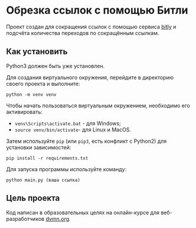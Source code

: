 # Обрезка ссылок с помощью Битли
Проект создан для сокращения ссылок с помощью сервиса [bitly](https://app.bitly.com) и подсчёта количества переходов по сокращённым ссылкам.

## Как установить

Python3 должен быть уже установлен. 

Для создания виртуального окружения, перейдите в директорию своего проекта и выполните:
```
python -m venv venv
```
Чтобы начать пользоваться виртуальным окружением, необходимо его активировать:

* `venv\Scripts\activate.bat` - для Windows;
* `source venv/bin/activate`- для Linux и MacOS.

Затем используйте `pip` (или `pip3`, есть конфликт с Python2) для установки зависимостей:
~~~
pip install -r requirements.txt
~~~

Для запуска программы используйте команду:
```
python main.py (ваша ссылка)
```
## Цель проекта
Код написан в образовательных целях на онлайн-курсе для веб-разработчиков [dvmn.org](https://dvmn.org).
